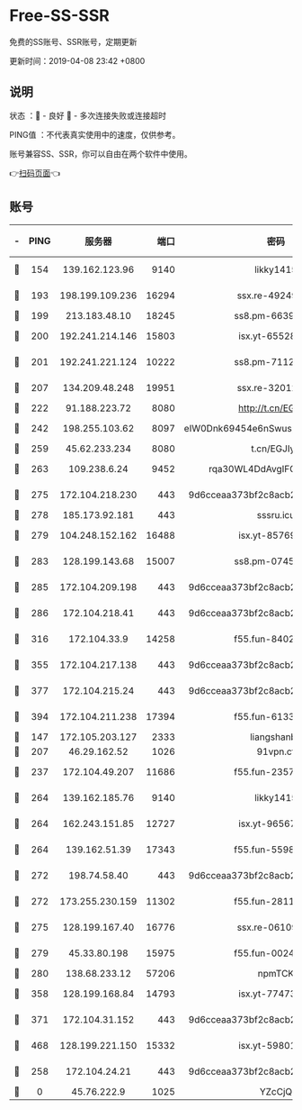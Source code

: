 # Free-SS-SSR

免费的SS账号、SSR账号，定期更新

更新时间：2019-04-08 23:42 +0800

## 说明

状态     ：🙂 - 良好 🙁 - 多次连接失败或连接超时

PING值   ：不代表真实使用中的速度，仅供参考。

账号兼容SS、SSR，你可以自由在两个软件中使用。

👉[扫码页面](https://liesauer.github.io/Free-SS-SSR/)👈

## 账号

|-|PING|服务器|端口|密码|加密方式|区域|
|:----:|:----:|:-----:|-----:|:----:|:----:|:----:|
|🙂|154|139.162.123.96|9140|likky1415|aes-256-cfb|JP|
|🙂|193|198.199.109.236|16294|ssx.re-49249273|aes-256-cfb|US|
|🙂|199|213.183.48.10|18245|ss8.pm-66393929|rc4-md5|RU|
|🙂|200|192.241.214.146|15803|isx.yt-65528356|aes-256-cfb|US|
|🙂|201|192.241.221.124|10222|ss8.pm-71123856|aes-256-cfb|US|
|🙂|207|134.209.48.248|19951|ssx.re-32012772|aes-256-cfb|US|
|🙂|222|91.188.223.72|8080|http://t.cn/EGJIyrl|rc4-md5|RU|
|🙂|242|198.255.103.62|8097|eIW0Dnk69454e6nSwuspv9DmS201tQ0D|aes-256-cfb|US|
|🙂|259|45.62.233.234|8080|t.cn/EGJIyrl|rc4-md5|CA|
|🙂|263|109.238.6.24|9452|rqa30WL4DdAvgIFG6Fs3znzTa|aes-256-cfb|FR|
|🙂|275|172.104.218.230|443|9d6cceaa373bf2c8acb22e60b6a58be6|aes-256-cfb|US|
|🙂|278|185.173.92.181|443|sssru.icu|rc4-md5|RU|
|🙂|279|104.248.152.162|16488|isx.yt-85769451|aes-256-cfb|SG|
|🙂|283|128.199.143.68|15007|ss8.pm-07458525|aes-256-cfb|SG|
|🙂|285|172.104.209.198|443|9d6cceaa373bf2c8acb22e60b6a58be6|aes-256-cfb|US|
|🙂|286|172.104.218.41|443|9d6cceaa373bf2c8acb22e60b6a58be6|aes-256-cfb|US|
|🙂|316|172.104.33.9|14258|f55.fun-84028814|aes-256-cfb|SG|
|🙂|355|172.104.217.138|443|9d6cceaa373bf2c8acb22e60b6a58be6|aes-256-cfb|US|
|🙂|377|172.104.215.24|443|9d6cceaa373bf2c8acb22e60b6a58be6|aes-256-cfb|US|
|🙂|394|172.104.211.238|17394|f55.fun-61332422|aes-256-cfb|US|
|🙂|147|172.105.203.127|2333|liangshanbo|chacha20|JP|
|🙂|207|46.29.162.52|1026|91vpn.cf|rc4-md5|RU|
|🙂|237|172.104.49.207|11686|f55.fun-23572783|aes-256-cfb|SG|
|🙂|264|139.162.185.76|9140|likky1415|aes-256-cfb|DE|
|🙂|264|162.243.151.85|12727|isx.yt-96567464|aes-256-cfb|US|
|🙂|264|139.162.51.39|17343|f55.fun-55982409|aes-256-cfb|SG|
|🙂|272|198.74.58.40|443|9d6cceaa373bf2c8acb22e60b6a58be6|aes-256-cfb|US|
|🙂|272|173.255.230.159|11302|f55.fun-28114209|aes-256-cfb|US|
|🙂|275|128.199.167.40|16776|ssx.re-06109794|aes-256-cfb|SG|
|🙂|279|45.33.80.198|15975|f55.fun-00246123|aes-256-cfb|US|
|🙂|280|138.68.233.12|57206|npmTCK|rc4-md5|US|
|🙂|358|128.199.168.84|14793|isx.yt-77473407|aes-256-cfb|SG|
|🙂|371|172.104.31.152|443|9d6cceaa373bf2c8acb22e60b6a58be6|aes-256-cfb|US|
|🙂|468|128.199.221.150|15332|isx.yt-59801351|aes-256-cfb|SG|
|🙁|258|172.104.24.21|443|9d6cceaa373bf2c8acb22e60b6a58be6|aes-256-cfb|US|
|🙁|0|45.76.222.9|1025|YZcCjQ|rc4-md5|JP|

